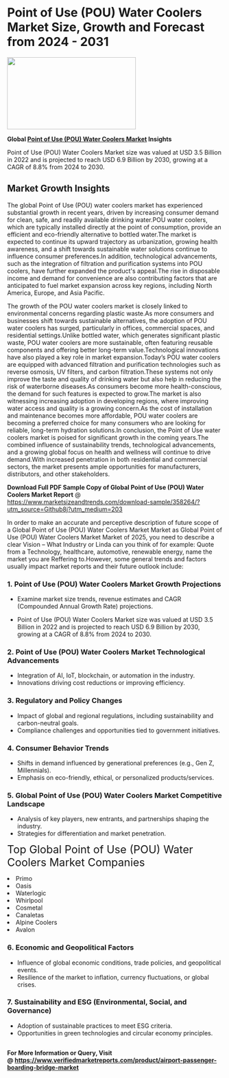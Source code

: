 <H1>Point of Use (POU) Water Coolers Market Size, Growth and Forecast from 2024 - 2031</H1><img class="aligncenter size-medium wp-image-584254" src="https://thirdeyenews.in/wp-content/uploads/2024/09/Global-Market-Research-300x168.jpeg" alt="" width="300" height="168" /><p><strong>Global&nbsp;<a href="https://www.marketsizeandtrends.com/download-sample/358264/?utm_source=Github8j?utm_medium=203">Point of Use (POU) Water Coolers Market</a> Insights</strong></p><p>Point of Use (POU) Water Coolers Market size was valued at USD 3.5 Billion in 2022 and is projected to reach USD 6.9 Billion by 2030, growing at a CAGR of 8.8% from 2024 to 2030.</p><p><h2>Market Growth Insights</h2> <p>The global Point of Use (POU) water coolers market has experienced substantial growth in recent years, driven by increasing consumer demand for clean, safe, and readily available drinking water.POU water coolers, which are typically installed directly at the point of consumption, provide an efficient and eco-friendly alternative to bottled water.The market is expected to continue its upward trajectory as urbanization, growing health awareness, and a shift towards sustainable water solutions continue to influence consumer preferences.In addition, technological advancements, such as the integration of filtration and purification systems into POU coolers, have further expanded the product's appeal.The rise in disposable income and demand for convenience are also contributing factors that are anticipated to fuel market expansion across key regions, including North America, Europe, and Asia Pacific.</p> <p>The growth of the POU water coolers market is closely linked to environmental concerns regarding plastic waste.As more consumers and businesses shift towards sustainable alternatives, the adoption of POU water coolers has surged, particularly in offices, commercial spaces, and residential settings.Unlike bottled water, which generates significant plastic waste, POU water coolers are more sustainable, often featuring reusable components and offering better long-term value.Technological innovations have also played a key role in market expansion.Today’s POU water coolers are equipped with advanced filtration and purification technologies such as reverse osmosis, UV filters, and carbon filtration.These systems not only improve the taste and quality of drinking water but also help in reducing the risk of waterborne diseases.As consumers become more health-conscious, the demand for such features is expected to grow.The market is also witnessing increasing adoption in developing regions, where improving water access and quality is a growing concern.As the cost of installation and maintenance becomes more affordable, POU water coolers are becoming a preferred choice for many consumers who are looking for reliable, long-term hydration solutions.In conclusion, the Point of Use water coolers market is poised for significant growth in the coming years.The combined influence of sustainability trends, technological advancements, and a growing global focus on health and wellness will continue to drive demand.With increased penetration in both residential and commercial sectors, the market presents ample opportunities for manufacturers, distributors, and other stakeholders.<p><span class=""><strong>Download Full PDF Sample Copy of Global Point of Use (POU) Water Coolers Market Report</strong> @ <a href="https://www.marketsizeandtrends.com/download-sample/358264/?utm_source=Github8j?utm_medium=203" target="_blank">https://www.marketsizeandtrends.com/download-sample/358264/?utm_source=Github8j?utm_medium=203</a></span></p><p>In order to make an accurate and perceptive description of future scope of a Global&nbsp;Point of Use (POU) Water Coolers Market Market as Global&nbsp;Point of Use (POU) Water Coolers Market Market of 2025, you need to describe a clear Vision &ndash; What Industry or Linda can you think of for example: Quote from a Technology, healthcare, automotive, renewable energy, name the market you are Reffering to.However, some general trends and factors usually impact market reports and their future outlook include:</p><h3>1.&nbsp;<strong>Point of Use (POU) Water Coolers Market Growth Projections</strong></h3><ul><li>Examine market size trends, revenue estimates and CAGR (Compounded Annual Growth Rate) projections.</li><li><p>Point of Use (POU) Water Coolers Market size was valued at USD 3.5 Billion in 2022 and is projected to reach USD 6.9 Billion by 2030, growing at a CAGR of 8.8% from 2024 to 2030.</p></li></ul><h3>2.&nbsp;<strong>Point of Use (POU) Water Coolers Market Technological Advancements</strong></h3><ul><li>Integration of AI, IoT, blockchain, or automation in the industry.</li><li>Innovations driving cost reductions or improving efficiency.</li></ul><h3>3.&nbsp;<strong>Regulatory and Policy Changes</strong></h3><ul><li>Impact of global and regional regulations, including sustainability and carbon-neutral goals.</li><li>Compliance challenges and opportunities tied to government initiatives.</li></ul><h3>4.&nbsp;<strong>Consumer Behavior Trends</strong></h3><ul><li>Shifts in demand influenced by generational preferences (e.g., Gen Z, Millennials).</li><li>Emphasis on eco-friendly, ethical, or personalized products/services.</li></ul><h3>5.&nbsp;<strong>Global Point of Use (POU) Water Coolers Market Competitive Landscape</strong></h3><ul><li>Analysis of key players, new entrants, and partnerships shaping the industry.</li><li>Strategies for differentiation and market penetration.</li></ul><p data-pm-slice="1 1 []"><span style="color: inherit; font-family: inherit; font-size: 25px;">Top Global Point of Use (POU) Water Coolers Market Companies</span></p><div class="" data-test-id=""><p><li>Primo</li><li> Oasis</li><li> Waterlogic</li><li> Whirlpool</li><li> Cosmetal</li><li> Canaletas</li><li> Alpine Coolers</li><li> Avalon</li></p></div><h3>6.&nbsp;<strong>Economic and Geopolitical Factors</strong></h3><ul><li>Influence of global economic conditions, trade policies, and geopolitical events.</li><li>Resilience of the market to inflation, currency fluctuations, or global crises.</li></ul><h3>7.&nbsp;<strong>Sustainability and ESG (Environmental, Social, and Governance)</strong></h3><ul><li>Adoption of sustainable practices to meet ESG criteria.</li><li>Opportunities in green technologies and circular economy principles.</li></ul><h2><strong style="font-size: 14px;">For More Information or Query, Visit @&nbsp;</strong><a style="background-color: #ffffff; font-size: 14px;" href="https://www.marketsizeandtrends.com/report/point-of-use-pou-water-coolers-market/" target="_blank">https://www.verifiedmarketreports.com/product/airport-passenger-boarding-bridge-market</a></h2>